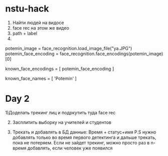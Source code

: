# nstu-hack


1) Найти людей на видосе
2) face rec на этом же видео
3) path + label
4)
potemin_image = face_recognition.load_image_file("ya.JPG")
potemin_face_encoding = face_recognition.face_encodings(potemin_image)[0]

known_face_encodings = [
    potemin_face_encoding
]


known_face_names = [
    'Potemin'
]


# Day 2


1)Доделать трекинг лиц и подркутить туда face rec

2) Засплитить выборку на учителей и студентов

3) Трекать и добавлять в БД данные: Время + статус+имя
    P.S нужно добавлять только во время первого детектинга и дальше трекать,
    пока не потеряем. Если не зайдет трекинг, можно просто раз в n-время добавлять, если человек уже появился 
